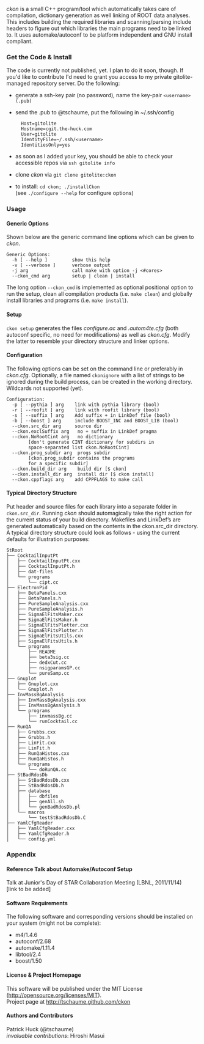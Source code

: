 *ckon* is a small C++ program/tool which automatically takes care of
compilation, dictionary generation as well linking of ROOT data analyses. This
includes building the required libraries and scanning/parsing include headers to
figure out which libraries the main programs need to be linked to. It uses
automake/autoconf to be platform independent and GNU install compliant.

### Get the Code & Install

The code is currently not published, yet. I plan to do it soon, though. If you'd like to contribute I'd need to grant you access to my private gitolite-managed repository server. Do the following:

- generate a ssh-key pair (no password), name the key-pair ```<username>(.pub)```
- send the .pub to @tschaume, put the following in ~/.ssh/config

        Host=gitolite
        Hostname=cgit.the-huck.com
        User=gitolite
        IdentityFile=~/.ssh/<username>
        IdentitiesOnly=yes
- as soon as I added your key, you should be able to check your accessible repos
via ```ssh gitolite info```
- clone *ckon* via ```git clone gitolite:ckon```
- to install: ```cd ckon; ./installCkon```  
(see ```./configure --help``` for configure options)

### Usage

#### Generic Options

Shown below are the generic command line options which can be given to *ckon*.

```
Generic Options:
  -h [ --help ]         show this help
  -v [ --verbose ]      verbose output
  -j arg                call make with option -j <#cores>
  --ckon_cmd arg        setup | clean | install
```

The long option ```--ckon_cmd``` is implemented as optional positional option
to run the setup, clean all compilation products (i.e. ```make clean```) and
globally install libraries and programs (i.e. ```make install```).

#### Setup
```ckon setup``` generates the files *configure.ac* and *.autom4te.cfg* (both
autoconf specific, no need for modifications) as well as *ckon.cfg*. Modify
the latter to resemble your directory structure and linker options.

#### Configuration
The following options can be set on the command line or preferably in
*ckon.cfg*. Optionally, a file named ```ckonignore``` with a list of strings to
be ignored during the build process, can be created in the working directory.
Wildcards not supported (yet).  

```
Configuration:
  -p [ --pythia ] arg    link with pythia library (bool)
  -r [ --roofit ] arg    link with roofit library (bool)
  -s [ --suffix ] arg    Add suffix + in LinkDef file (bool)
  -b [ --boost ] arg     include BOOST_INC and BOOST_LIB (bool)
  --ckon.src_dir arg     source dir
  --ckon.exclSuffix arg   no + suffix in LinkDef pragma
  --ckon.NoRootCint arg   no dictionary
        [don't generate CINT dictionary for subdirs in
        space-separated list ckon.NoRootCint]
  --ckon.prog_subdir arg  progs subdir
        [ckon.prog_subdir contains the programs
        for a specific subdir]
  --ckon.build_dir arg    build dir [$ ckon]
  --ckon.install_dir arg  install dir [$ ckon install]
  --ckon.cppflags arg    add CPPFLAGS to make call
```

#### Typical Directory Structure

Put header and source files for each library into a separate folder in
```ckon.src_dir```.  Running *ckon* should automagically take the right action
for the current status of your build directory. Makefiles and LinkDef’s are
generated automatically based on the contents in the ckon.src_dir directory.  A
typical directory structure could look as follows - using the current defaults
for illustration purposes:

```
StRoot
├── CocktailInputPt
│   ├── CocktailInputPt.cxx
│   ├── CocktailInputPt.h
│   ├── dat-files
│   └── programs
│       └── cipt.cc
├── ElectronPid
│   ├── BetaPanels.cxx
│   ├── BetaPanels.h
│   ├── PureSampleAnalysis.cxx
│   ├── PureSampleAnalysis.h
│   ├── SigmaElFitsMaker.cxx
│   ├── SigmaElFitsMaker.h
│   ├── SigmaElFitsPlotter.cxx
│   ├── SigmaElFitsPlotter.h
│   ├── SigmaElFitsUtils.cxx
│   ├── SigmaElFitsUtils.h
│   └── programs
│       ├── README
│       ├── beta3sig.cc
│       ├── dedxCut.cc
│       ├── nsigparamsGP.cc
│       └── pureSamp.cc
├── Gnuplot
│   ├── Gnuplot.cxx
│   └── Gnuplot.h
├── InvMassBgAnalysis
│   ├── InvMassBgAnalysis.cxx
│   ├── InvMassBgAnalysis.h
│   └── programs
│       ├── invmassBg.cc
│       └── runCocktail.cc
├── RunQA
│   ├── Grubbs.cxx
│   ├── Grubbs.h
│   ├── LinFit.cxx
│   ├── LinFit.h
│   ├── RunQaHistos.cxx
│   ├── RunQaHistos.h
│   └── programs
│       └── doRunQA.cc
├── StBadRdosDb
│   ├── StBadRdosDb.cxx
│   ├── StBadRdosDb.h
│   ├── database
│   │   ├── dbfiles
│   │   ├── genAll.sh
│   │   └── genBadRdosDb.pl
│   └── macros
│       └── testStBadRdosDb.C
├── YamlCfgReader
│   ├── YamlCfgReader.cxx
│   ├── YamlCfgReader.h
│   └── config.yml
```

### Appendix

#### Reference Talk about Automake/Autoconf Setup

Talk at Junior's Day of STAR Collaboration Meeting (LBNL, 2011/11/14)  
[link to be added]

#### Software Requirements

The following software and corresponding versions should be installed on your
system (might not be complete):

- m4/1.4.6
- autoconf/2.68
- automake/1.11.4
- libtool/2.4
- boost/1.50

#### License & Project Homepage

This software will be published under the MIT License
(http://opensource.org/licenses/MIT).  
Project page at http://tschaume.github.com/ckon

#### Authors and Contributors
Patrick Huck (@tschaume)  
*invaluable contributions*: Hiroshi Masui
